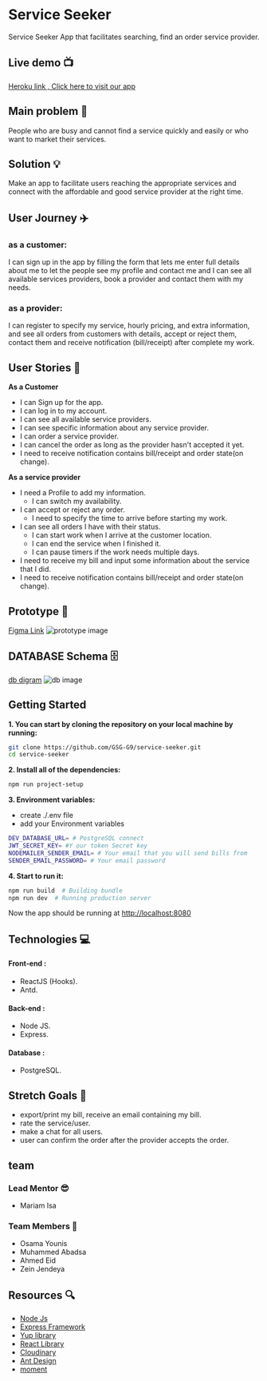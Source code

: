 # Service Seeker
Service Seeker App that facilitates searching, find an order service provider.

## Live demo :tv: 
[Heroku link , Click here to visit our app]()

## Main problem :new_moon_with_face:
People who are busy and cannot find a service quickly and easily or who want to market their services.

## Solution :bulb:
Make an app to facilitate users reaching the appropriate services and connect with the affordable and good service provider at the right time.



## User Journey :airplane:
### as a customer:
I can sign up in the app by filling the form that lets me enter full details about me to let the people see my profile and contact me and I can see all available services providers, book a provider and contact them with my needs.
### as a provider:
I can register to specify my service, hourly pricing, and extra information, and see all orders from customers with details, accept or reject them, contact them and receive notification (bill/receipt) after complete my work.

## User Stories :open_book:

**As a Customer**
* I can Sign up for the app.
* I can log in to my account.
* I can see all available service providers.
* I can see specific information about any service provider.
* I can order a service provider.
* I can cancel the order as long as the provider hasn't accepted it yet.
* I need to receive notification contains bill/receipt and order state(on change).

**As a service provider**
* I need a Profile to add my information.
    * I can switch my availability.
* I can accept or reject any order.
    * I need to specify the time to arrive before starting my work.
* I can see all orders I have with their status.
    * I can start work when I arrive at the customer location.
    * I can end the service when I finished it.
    * I can pause timers if the work needs multiple days.
* I need to receive my bill and input some information about the service that I did.
* I need to receive notification contains bill/receipt and order state(on change).

## Prototype :art:
[Figma Link](https://www.figma.com/file/4gyWA11DmZOmlnle5mC4TG/hound?node-id=0%3A1)
![prototype image](https://i.imgur.com/awA5aKA.png)




## DATABASE Schema :file_cabinet:
[db digram](https://dbdiagram.io/d/60158d7e80d742080a3878db)
![db image](https://i.imgur.com/umLYRoS.png)

## Getting Started
**1. You can start by cloning the repository on your local machine by running:**

```sh
git clone https://github.com/GSG-G9/service-seeker.git
cd service-seeker
```

**2. Install all of the dependencies:**

```sh
npm run project-setup
```
**3. Environment variables:**
- create ./.env file
- add your Environment variables
```sh
DEV_DATABASE_URL= # PostgreSQL connect
JWT_SECRET_KEY= #Y our token Secret key
NODEMAILER_SENDER_EMAIL= # Your email that you will send bills from
SENDER_EMAIL_PASSWORD= # Your email password
```
**4. Start to run it:**

```sh
npm run build  # Building bundle
npm run dev  # Running production server
```

Now the app should be running at [http://localhost:8080](http://localhost:3000)


## Technologies :computer:

#### Front-end :

- ReactJS (Hooks).
- Antd.

#### Back-end :

- Node JS.
- Express.

#### Database :
- PostgreSQL.

## Stretch Goals :goal_net:
* export/print my bill, receive an email containing my bill.
* rate the service/user.
* make a chat for all users.
* user can confirm the order after the provider accepts the order.

## team

### Lead Mentor :sunglasses:
* Mariam Isa

### Team Members :busts_in_silhouette:
* Osama Younis
* Muhammed Abadsa
* Ahmed Eid
* Zein Jendeya 
 

## Resources :mag:
* [Node Js](https://nodejs.org/en/)
* [Express Framework](https://expressjs.com/)
* [Yup library](https://github.com/jquense/yup) 
* [React Library](https://reactjs.org/)
* [Cloudinary](https://cloudinary.com/)
* [Ant Design](https://ant.design/)
* [moment](https://momentjs.com/)

